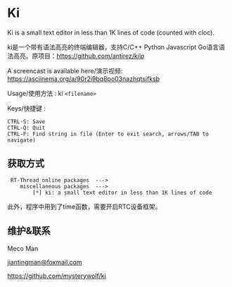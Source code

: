 Ki
===

Ki is a small text editor in less than 1K lines of code (counted with cloc).

ki是一个带有语法高亮的终端编辑器，支持C/C++ Python Javascript Go语言语法高亮。原项目：https://github.com/antirez/kilo

A screencast is available here/演示视频: https://asciinema.org/a/90r2i9bq8po03nazhqtsifksb

Usage/使用方法 : ki `<filename>`

Keys/快捷键 :

    CTRL-S: Save
    CTRL-Q: Quit
    CTRL-F: Find string in file (Enter to exit search, arrows/TAB to navigate)



## 获取方式 ##

     RT-Thread online packages  --->
        miscellaneous packages  --->
            [*] ki: a small text editor in less than 1K lines of code
此外，程序中用到了time函数，需要开启RTC设备框架。



## 维护&联系

Meco Man

jiantingman@foxmail.com

https://github.com/mysterywolf/ki
